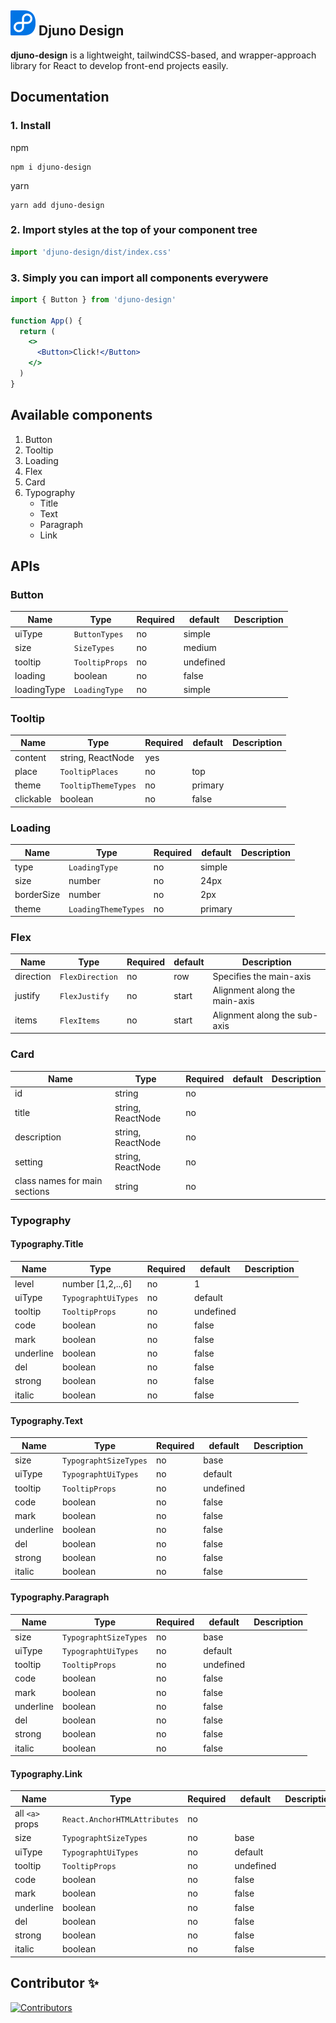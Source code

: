 ## ![Djuno-design](/src/assets/djuno-design-logo.svg) Djuno Design

**djuno-design** is a lightweight, tailwindCSS-based, and wrapper-approach library for React to develop front-end projects easily.

## Documentation

### 1. Install

npm

    npm i djuno-design

yarn

    yarn add djuno-design

### 2. Import styles at the top of your component tree

```jsx
import 'djuno-design/dist/index.css'
```

### 3. Simply you can import all components everywere

```jsx
import { Button } from 'djuno-design'

function App() {
  return (
    <>
      <Button>Click!</Button>
    </>
  )
}
```

## Available components

1. Button
2. Tooltip
3. Loading
4. Flex
5. Card
6. Typography
   - Title
   - Text
   - Paragraph
   - Link

## APIs

### Button

| Name        | Type           | Required | default   | Description |
| ----------- | -------------- | -------- | --------- | ----------- |
| uiType      | `ButtonTypes`  | no       | simple    |             |
| size        | `SizeTypes`    | no       | medium    |             |
| tooltip     | `TooltipProps` | no       | undefined |             |
| loading     | boolean        | no       | false     |             |
| loadingType | `LoadingType`  | no       | simple    |             |

### Tooltip

| Name      | Type                | Required | default | Description |
| --------- | ------------------- | -------- | ------- | ----------- |
| content   | string, ReactNode   | yes      |         |             |
| place     | `TooltipPlaces`     | no       | top     |             |
| theme     | `TooltipThemeTypes` | no       | primary |             |
| clickable | boolean             | no       | false   |             |

### Loading

| Name       | Type                | Required | default | Description |
| ---------- | ------------------- | -------- | ------- | ----------- |
| type       | `LoadingType`       | no       | simple  |             |
| size       | number              | no       | 24px    |             |
| borderSize | number              | no       | 2px     |             |
| theme      | `LoadingThemeTypes` | no       | primary |             |

### Flex

| Name      | Type            | Required | default | Description                   |
| --------- | --------------- | -------- | ------- | ----------------------------- |
| direction | `FlexDirection` | no       | row     | Specifies the main-axis       |
| justify   | `FlexJustify`   | no       | start   | Alignment along the main-axis |
| items     | `FlexItems`     | no       | start   | Alignment along the sub-axis  |

### Card

| Name                          | Type              | Required | default | Description |
| ----------------------------- | ----------------- | -------- | ------- | ----------- |
| id                            | string            | no       |         |             |
| title                         | string, ReactNode | no       |         |             |
| description                   | string, ReactNode | no       |         |             |
| setting                       | string, ReactNode | no       |         |             |
| class names for main sections | string            | no       |         |             |

### Typography

#### Typography.Title

| Name      | Type                | Required | default   | Description |
| --------- | ------------------- | -------- | --------- | ----------- |
| level     | number [1,2,..,6]   | no       | 1         |             |
| uiType    | `TypographtUiTypes` | no       | default   |             |
| tooltip   | `TooltipProps`      | no       | undefined |             |
| code      | boolean             | no       | false     |             |
| mark      | boolean             | no       | false     |             |
| underline | boolean             | no       | false     |             |
| del       | boolean             | no       | false     |             |
| strong    | boolean             | no       | false     |             |
| italic    | boolean             | no       | false     |             |

#### Typography.Text

| Name      | Type                  | Required | default   | Description |
| --------- | --------------------- | -------- | --------- | ----------- |
| size      | `TypographtSizeTypes` | no       | base      |             |
| uiType    | `TypographtUiTypes`   | no       | default   |             |
| tooltip   | `TooltipProps`        | no       | undefined |             |
| code      | boolean               | no       | false     |             |
| mark      | boolean               | no       | false     |             |
| underline | boolean               | no       | false     |             |
| del       | boolean               | no       | false     |             |
| strong    | boolean               | no       | false     |             |
| italic    | boolean               | no       | false     |             |

#### Typography.Paragraph

| Name      | Type                  | Required | default   | Description |
| --------- | --------------------- | -------- | --------- | ----------- |
| size      | `TypographtSizeTypes` | no       | base      |             |
| uiType    | `TypographtUiTypes`   | no       | default   |             |
| tooltip   | `TooltipProps`        | no       | undefined |             |
| code      | boolean               | no       | false     |             |
| mark      | boolean               | no       | false     |             |
| underline | boolean               | no       | false     |             |
| del       | boolean               | no       | false     |             |
| strong    | boolean               | no       | false     |             |
| italic    | boolean               | no       | false     |             |

#### Typography.Link

| Name            | Type                         | Required | default   | Description |
| --------------- | ---------------------------- | -------- | --------- | ----------- |
| all `<a>` props | `React.AnchorHTMLAttributes` | no       |           |             |
| size            | `TypographtSizeTypes`        | no       | base      |             |
| uiType          | `TypographtUiTypes`          | no       | default   |             |
| tooltip         | `TooltipProps`               | no       | undefined |             |
| code            | boolean                      | no       | false     |             |
| mark            | boolean                      | no       | false     |             |
| underline       | boolean                      | no       | false     |             |
| del             | boolean                      | no       | false     |             |
| strong          | boolean                      | no       | false     |             |
| italic          | boolean                      | no       | false     |             |

## Contributor ✨

[![Contributors](https://contrib.rocks/image?repo=DevAnsar/react-search-hook)](https://github.com/DevAnsar)
